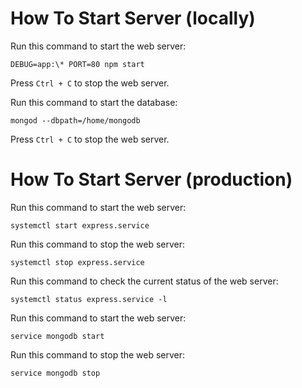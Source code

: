 # How To Start Server (locally)
Run this command to start the web server:

```
DEBUG=app:\* PORT=80 npm start
```

Press ```Ctrl + C``` to stop the web server.

Run this command to start the database:

```
mongod --dbpath=/home/mongodb
```

Press ```Ctrl + C``` to stop the web server.

# How To Start Server (production)
Run this command to start the web server:

```systemctl start express.service```

Run this command to stop the web server:

```systemctl stop express.service```

Run this command to check the current status of the web server:

```systemctl status express.service -l```

Run this command to start the web server:

```service mongodb start```

Run this command to stop the web server:

```service mongodb stop```

